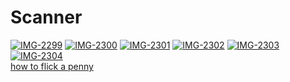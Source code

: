 # Scanner


<a href="https://ibb.co/brM50Cw"><img src="https://i.ibb.co/cNShBZf/IMG-2299.jpg" alt="IMG-2299" border="0"></a>
<a href="https://ibb.co/VCXNGxQ"><img src="https://i.ibb.co/dpncvtL/IMG-2300.png" alt="IMG-2300" border="0"></a>
<a href="https://ibb.co/Yf7thx7"><img src="https://i.ibb.co/CV5nQf5/IMG-2301.png" alt="IMG-2301" border="0"></a>
<a href="https://ibb.co/5LmNq0f"><img src="https://i.ibb.co/CQgkxcT/IMG-2302.png" alt="IMG-2302" border="0"></a>
<a href="https://ibb.co/txLB802"><img src="https://i.ibb.co/SdfNRkm/IMG-2303.png" alt="IMG-2303" border="0"></a>
<a href="https://ibb.co/v4fRh1L"><img src="https://i.ibb.co/5hCwkTs/IMG-2304.png" alt="IMG-2304" border="0"></a><br /><a target='_blank' href='https://freeonlinedice.com/'>how to flick a penny</a><br />






